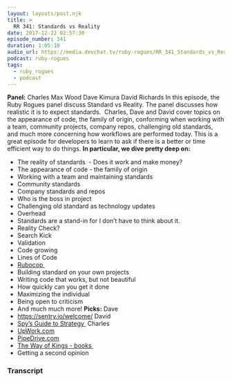 ```yaml
---
layout: layouts/post.njk
title: >
  RR 341: Standards vs Reality
date: 2017-12-22 02:57:30
episode_number: 341
duration: 1:05:10
audio_url: https://media.devchat.tv/ruby-rogues/RR_341_Standards_vs_Reality.mp3
podcast: ruby-rogues
tags:
  - ruby_rogues
  - podcast
---
```


**Panel:** Charles Max Wood Dave Kimura David Richards In this episode, the Ruby Rogues panel discuss Standard vs Reality. The panel discusses how realistic it is to expect standards.&nbsp; Charles, Dave and David cover topics on the appearance of code, the family of origin, conforming when working with a team, community projects, company repos, challenging old standards, and much more concerning how workflows are performed today. This is a great episode for developers to learn to ask if there is a better or time efficient way to do things. **In particular, we dive pretty deep on:&nbsp;**

- The reality of standards&nbsp; - Does it work and make money?
- The appearance of code - the family of origin
- Working with a team and maintaining standards
- Community standards
- Company standards and repos
- Who is the boss in project
- Challenging old standard as technology updates
- Overhead
- Standards are a stand-in for I don’t have to think about it.
- Reality Check?
- Search Kick
- Validation
- Code growing
- Lines of Code
- [Rubocop&nbsp;](https://batsov.com/rubocop/)
- Building standard on your own projects
- Writing code that works, but not beautiful
- How quickly can you get it done
- Maximizing the individual
- Being open to criticism
- And much much more!
  **Picks:** Dave
- https://sentry.io/welcome/
  David
- [Spy’s Guide to Strategy&nbsp;](https://www.amazon.com/Spys-Guide-Strategy-Kindle-Single-ebook/dp/B074DZQZBY)
  Charles
- [UpWork.com](https://UpWork.com)
- [PipeDrive.com](https://PipeDrive.com)
- [The Way of Kings - books&nbsp;](https://www.amazon.com/Way-Kings-Brandon-Sanderson/dp/0765365278)
- Getting a second opinion

### Transcript
